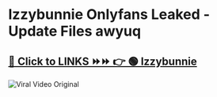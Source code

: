 
 # Izzybunnie Onlyfans Leaked - Update Files awyuq

## <h2><a href="https://clipsfans.com/Izzybunnie&ref=git">🔗 Click to LINKS ⏩⏩ 👉 🟢 Izzybunnie </a></h2>

<a href="https://clipsfans.com/Izzybunnie&ref=git" rel="nofollow" data-target="animated-image.originalLink"><img src="https://i.ibb.co.com/xMMVF88/686577567.gif" alt="Viral Video Original" style="max-width: 100%; display: inline-block;" data-target="animated-image.originalImage"></a>

